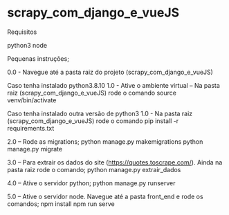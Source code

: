 # scrapy_com_django_e_vueJS

Requisitos

python3
node

Pequenas instruções;

0.0 - Navegue até a pasta raiz do projeto (scrapy_com_django_e_vueJS)

Caso tenha instalado python3.8.10
1.0 - Ative o ambiente virtual – Na pasta raiz  (scrapy_com_django_e_vueJS) rode o comando
	source venv/bin/activate

Caso tenha instalado outra versão de python3
1.0 - Na pasta raiz (scrapy_com_django_e_vueJS) rode o comando
	pip install -r requirements.txt

2.0 –  Rode as migrations;
	python manage.py makemigrations
	python manage.py migrate

3.0 – Para extrair os dados do site (https://quotes.toscrape.com/). Ainda na pasta raiz rode o comando;
	python manage.py extrair_dados

4.0 – Ative o servidor python;
	python manage.py runserver

5.0 – Ative o servidor node. Navegue até a pasta front_end e rode os comandos;
	npm install
	npm run serve

